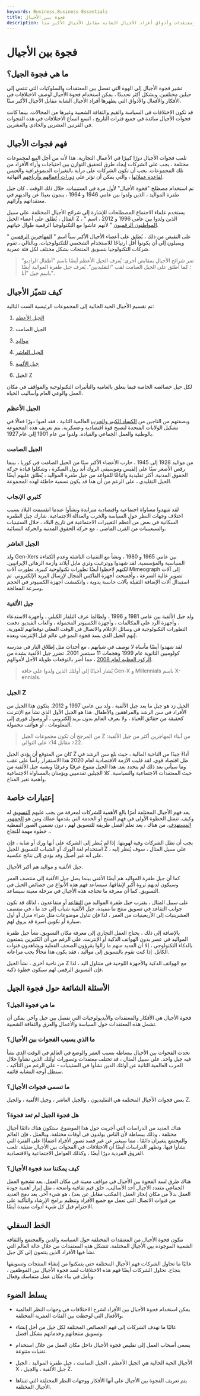 ```yaml
---
keywords: Business,Business Essentials
title: فجوة بين الأجيال
description: فجوة الأجيال هي الاختلافات في تصرفات ومعتقدات وأذواق أفراد الأجيال الشابة مقابل الأجيال الأكبر سناً.
---
```


# فجوة بين الأجيال
## ما هي فجوة الجيل؟

تشير فجوة الأجيال إلى الهوة التي تفصل بين المعتقدات والسلوكيات التي تنتمي إلى جيلين مختلفين. وبشكل أكثر تحديدًا ، يمكن استخدام فجوة الأجيال لوصف الاختلافات في الأفكار والأفعال والأذواق التي يظهرها أفراد الأجيال الشابة مقابل الأجيال الأكبر سنًا.

قد تكون الاختلافات في السياسة والقيم والثقافة الشعبية وغيرها من المجالات. بينما كانت فجوات الأجيال سائدة في جميع فترات التاريخ ، اتسع اتساع الاختلافات في هذه الفجوات في القرنين العشرين والحادي والعشرين.

## فهم فجوات الأجيال

تلعب فجوات الأجيال دورًا كبيرًا في الأعمال التجارية. هذا لأنه من أجل البيع لمجموعات مختلفة ، يجب على الشركات إيجاد طرق لتحقيق التوازن بين احتياجات وآراء الأفراد من تلك المجموعات. يجب أن تكون الشركات على دراية بالتغيرات الديموغرافية والجنس [لقاعدة عملائها](/client-base) ، والتي يمكن أن تؤثر على [دورات أعمالهم وأرباحهم](/businesscycle) النهائية.

تم استخدام مصطلح "فجوة الأجيال" لأول مرة في الستينيات. خلال ذلك الوقت ، كان جيل طفرة المواليد ، الذين ولدوا بين عامي 1946 و 1964 ، ينمون بعيدًا عن والديهم في معتقداتهم وآرائهم.

يستخدم علماء الاجتماع المصطلحات للإشارة إلى شرائح الأجيال المختلفة. على سبيل المثال ، يُطلق على أعضاء الجيل Z ، الذين ولدوا بين عامي 1996 و 2012 ، اسم " [المواطنون الرقميون](/digital-native) " لأنهم عاشوا مع التكنولوجيا الرقمية طوال حياتهم.

على النقيض من ذلك ، يُطلق على أعضاء الأجيال الأكبر سناً اسم " [المهاجرين الرقميين](/digital-immigrant) " ويميلون إلى أن يكونوا أقل ارتياحًا للاستخدام الشخصي للتكنولوجيات. وبالتالي ، تقوم شركات التكنولوجيا بتسويق المنتجات بشكل مختلف لكل فئة عمرية.

> تمر شرائح الأجيال بمقابض أخرى: يُعرف الجيل الأعظم أيضًا باسم "أطفال الراديو" ؛ كما أطلق على الجيل الصامت لقب "التقليديين". يُعرف جيل طفرة المواليد أيضًا باسم جيل "أنا".

>

## كيف تتميّز الأجيال

تم تقسيم الأجيال الحية الحالية إلى المجموعات الرئيسية الست التالية:

1. [الجيل الأعظم](/the_greatest_generation)

1. الجيل الصامت

1. [مواليد](/baby_boomer)

1. [الجيل العاشر](/generation-x-genx)

1. [جيل الألفية](/millennial)

1. الجيل Z

لكل جيل خصائصه الخاصة فيما يتعلق بالعامية والتأثيرات التكنولوجية والمواقف في مكان العمل والوعي العام وأساليب الحياة.

### الجيل الأعظم

وبصفتهم من الناجين من [الكساد الكبير والحرب](/great_depression) العالمية الثانية ، فقد لعبوا دورًا فعالًا في تشكيل الولايات المتحدة لتصبح قوة اقتصادية وعسكرية. يتم تعريف هذه المجموعة بالوطنية والعمل الجماعي والقيادة. ولدوا من عام 1901 إلى عام 1927.

### الجيل الصامت

من مواليد 1928 إلى 1945 ، حارب الأعضاء الأكبر سنًا من الجيل الصامت في كوريا ، بينما رقص الأصغر سنًا على إلفيس وموسيقى الروك أند رول المبكرة ، وشكلوا قيادة حركة الحقوق المدنية. أكثر تقليدية واتباعًا للقواعد من جيل طفرة المواليد ، يُطلق عليهم أيضًا الجيل التقليدي ، على الرغم من أن هذا قد يكون تسمية خاطئة لهذه المجموعة.

### كثيري الإنجاب

لقد شهدوا مساواة اجتماعية واقتصادية متزايدة ونشأوا عندما انقسمت البلاد بسبب اختلاف وجهات النظر حول السياسة والحرب والعدالة الاجتماعية. شارك جيل الطفرة السكانية في بعض من أعظم التغييرات الاجتماعية في تاريخ البلاد ، خلال الستينيات والسبعينيات من القرن الماضي ، مع حركة الحقوق المدنية والحركة النسائية.

### الجيل العاشر

ولد Gen-Xers بين عامي 1965 و 1980 ، ونشأ مع التقنيات الناشئة وعدم الكفاءة السياسية والمؤسسية. لقد شهدوا ووترغيت وثري مايل آيلاند وأزمة الرهائن الإيرانيين. لكنهم لاحظوا أيضًا تطورات تكنولوجية كبيرة. تطورت آلات Mimeograph إلى آلات تصوير عالية السرعة ، وأفسحت أجهزة الفاكس المجال لإرسال البريد الإلكتروني. تم استبدال آلات الإضافة الثقيلة بآلات حاسبة يدوية ، وانكمشت أجهزة الكمبيوتر في الحجم وسرعة المعالجة.

### جيل الألفية

ولد جيل الألفية بين عامي 1981 و 1996 ، ولطالما عرف التلفاز الكبلي ، وأجهزة الاستدعاء ، وأجهزة الرد على المكالمات ، وأجهزة الكمبيوتر المحمولة ، وألعاب الفيديو. دفعت التطورات التكنولوجية في وسائل الإعلام والاتصال في الوقت الفعلي توقعاتهم للفورية. إنهم الجيل الذي يسد فجوة النمو في عالم قبل الإنترنت وبعده.

لقد شهدوا أيضًا مأساة لا توصف في شبابهم ، مع أحداث مثل إطلاق النار في مدرسة كولومبين الثانوية عام 1999 وهجمات 11 سبتمبر 2001. تضرر جيل الألفية بشدة من [الركود العظيم لعام 2008](/great-recession) ، مما أضر بالتوقعات طويلة الأجل لأموالهم.

> يُشار أحيانًا إلى أولئك الذين ولدوا على حافة Gen-X و Millennials باسم X-ennials.

>

### الجيل Z

الجيل زد هو جيل ما بعد جيل الألفية ، ولد بين عامي 1997 و 2012. يتكون هذا الجيل من الأفراد في سن الرشد والمراهقين والأطفال. هذا هو الجيل الأول الذي نشأ مع الإنترنت كحقيقة من حقائق الحياة ، ولا يعرف العالم بدون بريد إلكتروني ، أو وصول فوري إلى المعلومات ، أو هواتف محمولة.

> من المرجح أن تكون مجموعات الجيل Z من أبناء المهاجرين أكثر من جيل الألفية: 22٪ مقابل 14٪ على التوالي.

>

كان من المتوقع أن يؤدي الجيل Z أداءً جيدًا من الناحية المالية ، حيث بلغ سن الرشد في ظل اقتصاد قوي. لقد قلبت الأزمة الاقتصادية لعام 2020 هذا الاستقرار رأساً على عقب وما سيأتي بعد ذلك لم يتحدد بعد. هذا الجيل متنوع عرقيًا وعرقيًا ويشبه جيل الألفية من حيث المعتقدات الاجتماعية والسياسية. كلا الجيلين تقدميين ويؤمنان بالمساواة الاجتماعية وأهمية تغير المناخ.

## إعتبارات خاصة

يعد فهم الأجيال المختلفة أمرًا بالغ الأهمية للشركات لمعرفة من يجب عليهم [التسويق](/marketing) له وكيف. تتمثل الخطوة الأولى في فهم المنتج أو الخدمة التي يقدمها عملك ومن هو [الجمهور المستهدف](/target-market). من هناك ، يعد تعلم أفضل طريقة للتسويق لهم ، دون تضمين الصور النمطية ، خطوة مهمة للنجاح.

يجب أن تظل الشركات وفية لهويتها. إذا لم يُنظر إلى الشركة على أنها ورك أو شابة ، فإن استخدام لغة الورك أو الشباب للتسويق للجيل Z ، على سبيل المثال ، سوف يُنظر إليه على أنه غير أصيل وقد يؤدي إلى نتائج عكسية.

جيل الألفية و مواليد هم أكبر الأجيال.

كما أن جيل طفرة المواليد هم أيضًا الأغنى بينما يصل جيل الألفية إلى منتصف العمر وسيكون لديهم ثروة أكبر لإنفاقها. سيساعد فهم هذه الأنواع من خصائص الجيل في التسويق. كما أن معرفة ما تحتاجه هذه الأجيال في مرحلة معينة سيساعد.

على سبيل المثال ، يقترب جيل طفرة المواليد من [التقاعد](/retirement) أو متقاعدون ، لذلك قد تكون جوانب التقاعد في تسويق منتج ما مفيدة. جيل الألفية شباب إلى حد ما ، في منتصف العشرينيات إلى الأربعينيات من العمر ، لذا فإن تناول موضوعات مثل شراء منزل أو أول سيارة أو تكوين أسرة قد يروق لهم.

بالإضافة إلى ذلك ، يحتاج العمل التجاري إلى معرفة مكان التسويق. نشأ جيل طفرة المواليد في عصر بدون الهواتف الذكية أو الإنترنت. على الرغم من أن الكثيرين يتمتعون بالذكاء التكنولوجي ، إلا أن العديد منهم ما زالوا يقرؤون الصحف الفعلية ويشاهدون قنوات الكابل. إذا كنت تقوم بالتسويق إلى مواليد ، فقد يكون هذا مجالًا يجب مراعاته.

من ناحية أخرى ، نشأ الجيل Z مع الهواتف الذكية والأجهزة اللوحية في متناول اليد ، لذا فإن التسويق الرقمي لهم سيكون خطوة ذكية.

## الأسئلة الشائعة حول فجوة الجيل

### ما هي فجوة الجيل؟

فجوة الأجيال هي الأفكار والمعتقدات والأيديولوجيات التي تفصل بين جيل وآخر. يمكن أن تشمل هذه المعتقدات حول السياسة والأعمال والعرق والثقافة الشعبية.

### ما الذي يسبب الفجوات بين الأجيال؟

تحدث الفجوات بين الأجيال ببساطة بسبب العمر والوضع في العالم في الوقت الذي نشأ فيه جيل واحد. على سبيل المثال ، قد تختلف معتقدات وتصورات أولئك الذين نشأوا خلال الحرب العالمية الثانية عن أولئك الذين نشأوا في الستينيات - على الرغم من التأكيد ، ستظل أوجه التشابه قائمة.

### ما تسمى فجوات الأجيال؟

بعض فجوات الأجيال المختلفة هي التقليديون ، والجيل العاشر ، وجيل الألفية ، والجيل Z.

### هل فجوة الجيل لم تعد فجوة؟

هناك العديد من الدراسات التي أجريت حول هذا الموضوع. ستكون هناك دائمًا أجيال مختلفة ، وذلك ببساطة لأن الناس يولدون في أوقات مختلفة. وبالمثل ، فإن العالم والمجتمع يتغيران دائمًا ، مما سيغير عن غير قصد تصور الأفراد اعتمادًا على الفترة التي نشأوا فيها. وتظهر الدراسات أيضًا أن الاختلافات في الفجوات بين الأجيال ضئيلة. تلعب الفروق الفردية دورًا أيضًا ، وكذلك العوامل الاجتماعية والاقتصادية.

### كيف يمكننا سد فجوة الأجيال؟

هناك طرق لسد الفجوة بين الأجيال في مواقف معينة في مكان العمل. يعد تشجيع العمل الجماعي متعدد الأجيال أحد الأساليب. خلق قيم ثقافية واضحة ، مثل إبراز أهمية جودة العمل بدلاً من مكان إنجاز العمل (المكتب مقابل عن بعد) ، هو شيء آخر. يعد دمج العديد من قنوات الاتصال التي تعمل مع جميع الأفراد وتنظيم برامج الإرشاد والتأكيد على الاحترام قبل كل شيء أدوات مفيدة أيضًا.

## الخط السفلي

تتكون فجوة الأجيال من المعتقدات المختلفة حول السياسة والدين والمجتمع والثقافة الشعبية الموجودة بين الأجيال المختلفة. تتشكل هذه المعتقدات من خلال حالة العالم التي نشأ فيها الأفراد الذين ينتمون إلى كل جيل.

غالبًا ما تحاول الشركات فهم الأجيال المختلفة حتى يتمكنوا من إنشاء المنتجات وتسويقها بنجاح. تحاول الشركات أيضًا فهم هذه الاختلافات لسد فجوة الأجيال بين الموظفين ، ونأمل في بناء مكان عمل متماسك وفعال.

## يسلط الضوء

- يمكن استخدام فجوة الأجيال بين الأفراد لشرح الاختلافات في وجهات النظر العالمية والأفعال التي لوحظت بين الفئات العمرية المختلفة.

- غالبًا ما تهدف الشركات إلى فهم الخصائص المختلفة لكل جيل من أجل إنشاء وتسويق منتجاتهم وخدماتهم بشكل أفضل.

- يسعى أصحاب العمل إلى تقليص فجوة الأجيال داخل مكان العمل من خلال استخدام تقنيات متنوعة.

- الأجيال الحية الحالية هي الجيل الأعظم ، الجيل الصامت ، جيل طفرة المواليد ، الجيل X ، جيل الألفية ، والجيل Z.

- يتم تعريف الفجوة بين الأجيال على أنها الأفكار ووجهات النظر المختلفة التي تتبناها الأجيال المختلفة.

